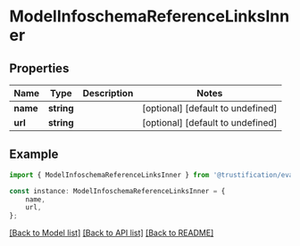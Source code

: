 # ModelInfoschemaReferenceLinksInner


## Properties

Name | Type | Description | Notes
------------ | ------------- | ------------- | -------------
**name** | **string** |  | [optional] [default to undefined]
**url** | **string** |  | [optional] [default to undefined]

## Example

```typescript
import { ModelInfoschemaReferenceLinksInner } from '@trustification/evalguard-api-model';

const instance: ModelInfoschemaReferenceLinksInner = {
    name,
    url,
};
```

[[Back to Model list]](../README.md#documentation-for-models) [[Back to API list]](../README.md#documentation-for-api-endpoints) [[Back to README]](../README.md)
